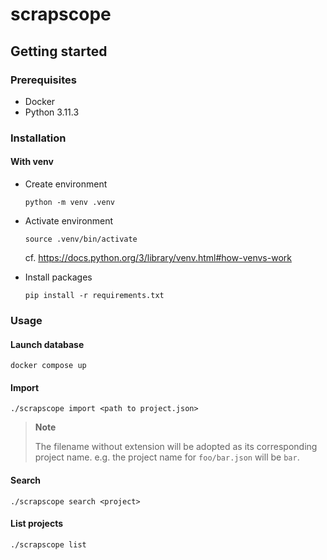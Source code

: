 
# scrapscope

## Getting started

### Prerequisites

- Docker
- Python 3.11.3

### Installation

#### With venv

- Create environment

  ```shell
  python -m venv .venv
  ```

- Activate environment

  ```shell
  source .venv/bin/activate
  ```

  cf. <https://docs.python.org/3/library/venv.html#how-venvs-work>

- Install packages

  ```shell
  pip install -r requirements.txt
  ```

### Usage

#### Launch database

```shell
docker compose up
```

#### Import

```shell
./scrapscope import <path to project.json>
```

> **Note**
>
> The filename without extension will be adopted as its corresponding project name.
> e.g. the project name for `foo/bar.json` will be `bar`.

#### Search

```shell
./scrapscope search <project>
```

#### List projects

```shell
./scrapscope list
```
